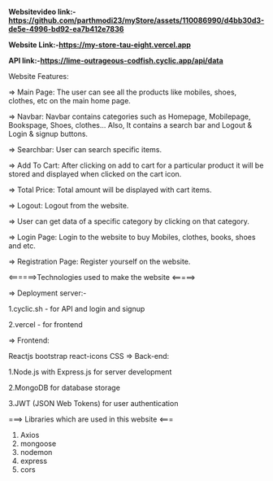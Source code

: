 **Websitevideo link:-https://github.com/parthmodi23/myStore/assets/110086990/d4bb30d3-de5e-4996-bd92-ea7b412e7836**

**Website Link:-https://my-store-tau-eight.vercel.app**

**API link:-https://lime-outrageous-codfish.cyclic.app/api/data**

Website Features:

=> Main Page: The user can see all the products like mobiles, shoes, clothes, etc on the main home page.

=> Navbar: Navbar contains categories such as Homepage, Mobilepage, Bookspage, Shoes, clothes... Also, It contains a search bar and Logout & Login & signup buttons.

=> Searchbar: User can search specific items.

=> Add To Cart: After clicking on add to cart for a particular product it will be stored and displayed when clicked on the cart icon.

=> Total Price: Total amount will be displayed with cart items.

=> Logout: Logout from the website.

=> User can get data of a specific category by clicking on that category.

=> Login Page: Login to the website to buy Mobiles, clothes, books, shoes and etc.

=> Registration Page: Register yourself on the website.

<======>Technologies used to make the website <=====>

=> Deployment server:-

1.cyclic.sh - for API and login and signup

2.vercel - for frontend

=> Frontend:

Reactjs
bootstrap
react-icons
CSS
=> Back-end:

1.Node.js with Express.js for server development

2.MongoDB for database storage 

3.JWT (JSON Web Tokens) for user authentication

===> Libraries which are used in this website <===

1. Axios
2. mongoose
3. nodemon 
4. express 
5. cors
